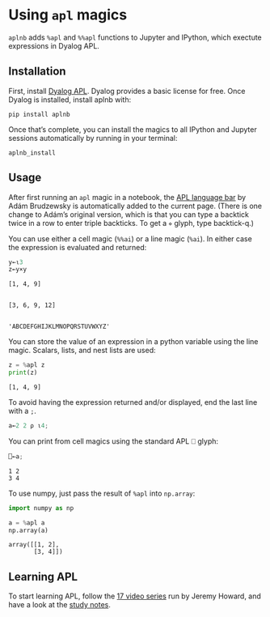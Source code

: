 # Using `apl` magics


<!-- WARNING: THIS FILE WAS AUTOGENERATED! DO NOT EDIT! -->

`aplnb` adds `%apl` and `%%apl` functions to Jupyter and IPython, which
exectute expressions in Dyalog APL.

## Installation

First, install [Dyalog APL](https://www.dyalog.com/). Dyalog provides a
basic license for free. Once Dyalog is installed, install aplnb with:

    pip install aplnb

Once that’s complete, you can install the magics to all IPython and
Jupyter sessions automatically by running in your terminal:

    aplnb_install

## Usage

After first running an `apl` magic in a notebook, the [APL language
bar](https://abrudz.github.io/lb/apl) by Adám Brudzewsky is
automatically added to the current page. (There is one change to Adám’s
original version, which is that you can type a backtick twice in a row
to enter triple backticks. To get a `⋄` glyph, type backtick-q.)

You can use either a cell magic (`%%ai`) or a line magic (`%ai`). In
either case the expression is evaluated and returned:

``` python
y←⍳3
z←y×y
```

<script src="https://abrudz.github.io/lb/lb.js"></script>

    [1, 4, 9]

``` python
```

    [3, 6, 9, 12]

``` python
```

    'ABCDEFGHIJKLMNOPQRSTUVWXYZ'

You can store the value of an expression in a python variable using the
line magic. Scalars, lists, and nest lists are used:

``` python
z = %apl z
print(z)
```

    [1, 4, 9]

To avoid having the expression returned and/or displayed, end the last
line with a `;`.

``` python
a←2 2 ⍴ ⍳4;
```

You can print from cell magics using the standard APL ⎕ glyph:

``` python
⎕←a;
```

    1 2
    3 4

To use numpy, just pass the result of `%apl` into `np.array`:

``` python
import numpy as np
```

``` python
a = %apl a
np.array(a)
```

    array([[1, 2],
           [3, 4]])

## Learning APL

To start learning APL, follow the [17 video
series](https://forums.fast.ai/t/apl-array-programming/97188) run by
Jeremy Howard, and have a look at the [study
notes](https://fastai.github.io/apl-study/apl.html).
